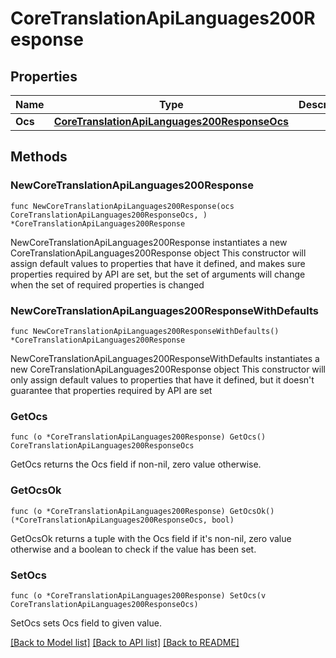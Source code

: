 # CoreTranslationApiLanguages200Response

## Properties

Name | Type | Description | Notes
------------ | ------------- | ------------- | -------------
**Ocs** | [**CoreTranslationApiLanguages200ResponseOcs**](CoreTranslationApiLanguages200ResponseOcs.md) |  | 

## Methods

### NewCoreTranslationApiLanguages200Response

`func NewCoreTranslationApiLanguages200Response(ocs CoreTranslationApiLanguages200ResponseOcs, ) *CoreTranslationApiLanguages200Response`

NewCoreTranslationApiLanguages200Response instantiates a new CoreTranslationApiLanguages200Response object
This constructor will assign default values to properties that have it defined,
and makes sure properties required by API are set, but the set of arguments
will change when the set of required properties is changed

### NewCoreTranslationApiLanguages200ResponseWithDefaults

`func NewCoreTranslationApiLanguages200ResponseWithDefaults() *CoreTranslationApiLanguages200Response`

NewCoreTranslationApiLanguages200ResponseWithDefaults instantiates a new CoreTranslationApiLanguages200Response object
This constructor will only assign default values to properties that have it defined,
but it doesn't guarantee that properties required by API are set

### GetOcs

`func (o *CoreTranslationApiLanguages200Response) GetOcs() CoreTranslationApiLanguages200ResponseOcs`

GetOcs returns the Ocs field if non-nil, zero value otherwise.

### GetOcsOk

`func (o *CoreTranslationApiLanguages200Response) GetOcsOk() (*CoreTranslationApiLanguages200ResponseOcs, bool)`

GetOcsOk returns a tuple with the Ocs field if it's non-nil, zero value otherwise
and a boolean to check if the value has been set.

### SetOcs

`func (o *CoreTranslationApiLanguages200Response) SetOcs(v CoreTranslationApiLanguages200ResponseOcs)`

SetOcs sets Ocs field to given value.



[[Back to Model list]](../README.md#documentation-for-models) [[Back to API list]](../README.md#documentation-for-api-endpoints) [[Back to README]](../README.md)


